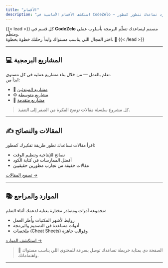 ```yaml
---
title: "الأقسام"
description: "استكشف الأقسام الأساسية في CodeZelo — مشاريع عملية، مقالات، وموارد تساعدك تتطور كمطور."
---
```


{{< lead >}}
كل قسم في **CodeZelo** مصمم ليساعدك تتعلّم البرمجة بأسلوب عملي ومنظّم.  
اختر المجال اللي يناسب مستواك وابدأ رحلتك خطوة بخطوة. 🧭
{{< /lead >}}

---

## 💻 المشاريع البرمجية
تعلم بالعمل — من خلال بناء مشاريع عملية في كل مستوى.  
ابدأ من:
- 🧱 [مشاريع المبتدئين](beginner-projects/)  
- ⚙️ [مشاريع متوسطة](intermediate-projects/)  
- 🧩 [مشاريع متقدمة](advanced-projects/)  

> كل مشروع سلسلة مقالات توضح الفكرة من الصفر إلى التنفيذ.

---

## ✍️ المقالات والنصائح
اقرأ مقالات تساعدك تطور طريقة تفكيرك كمطور:  
- نصائح للإنتاجية وتنظيم الوقت  
- أفضل الممارسات في كتابة الكود  
- مقالات خفيفة من تجارب مطورين حقيقيين  

[تصفح المقالات →](articles-and-tips/)

---

## 📚 الموارد والمراجع
مجموعة أدوات ومصادر مختارة بعناية لدعمك أثناء التعلم:
- روابط لأشهر المكتبات وأُطر العمل  
- أدوات مساعدة في التصميم والبرمجة  
- ملخصات (Cheat Sheets) وقوالب جاهزة  

[استكشف الموارد →](resources/)

> 🧭 الصفحة دي بمثابة خريطة تساعدك توصل بسرعة للمحتوى اللي يناسب مستواك واهتماماتك.

---